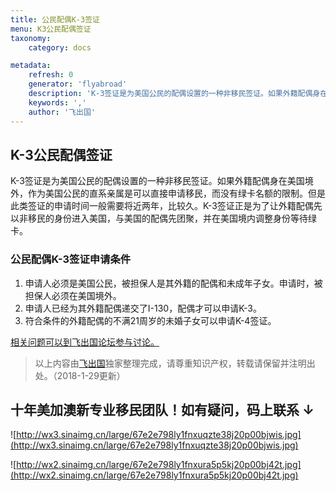 ```yaml
---
title: 公民配偶K-3签证
menu: K3公民配偶签证
taxonomy:
    category: docs

metadata:
    refresh: 0
    generator: 'flyabroad'
    description: 'K-3签证是为美国公民的配偶设置的一种非移民签证。如果外籍配偶身在美国境外，作为美国公民的直系亲属是可以直接申请移民，而没有绿卡名额的限制。但是此类签证的申请时间一般需要将近两年，比较久。K-3签证正是为了让外籍配偶先以非移民的身份进入美国，与美国的配偶先团聚，并在美国境内调整身份等待绿卡。'
    keywords: ','
    author: '飞出国'
---
```

## K-3公民配偶签证 ##

K-3签证是为美国公民的配偶设置的一种非移民签证。如果外籍配偶身在美国境外，作为美国公民的直系亲属是可以直接申请移民，而没有绿卡名额的限制。但是此类签证的申请时间一般需要将近两年，比较久。K-3签证正是为了让外籍配偶先以非移民的身份进入美国，与美国的配偶先团聚，并在美国境内调整身份等待绿卡。

### 公民配偶K-3签证申请条件 ###

1. 申请人必须是美国公民，被担保人是其外籍的配偶和未成年子女。申请时，被担保人必须在美国境外。
2. 申请人已经为其外籍配偶递交了I-130，配偶才可以申请K-3。
3. 符合条件的外籍配偶的不满21周岁的未婚子女可以申请K-4签证。

[相关问题可以到飞出国论坛参与讨论。](http://bbs.fcgvisa.com/t/12587?target=_blank)

> 以上内容由[飞出国](http://www.flyabroad.hk/)独家整理完成，请尊重知识产权，转载请保留并注明出处。（2018-1-29更新）

## 十年美加澳新专业移民团队！如有疑问，码上联系 ↓ ##

![http://wx3.sinaimg.cn/large/67e2e798ly1fnxuqzte38j20p00bjwis.jpg](http://wx3.sinaimg.cn/large/67e2e798ly1fnxuqzte38j20p00bjwis.jpg)

![http://wx2.sinaimg.cn/large/67e2e798ly1fnxura5p5kj20p00bj42t.jpg](http://wx2.sinaimg.cn/large/67e2e798ly1fnxura5p5kj20p00bj42t.jpg)